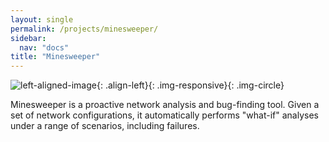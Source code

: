 ```yaml
---
layout: single
permalink: /projects/minesweeper/
sidebar:
  nav: "docs"
title: "Minesweeper"
---
```

![left-aligned-image](../../assets/img/minesweeper.jpg){: .align-left}{: .img-responsive}{: .img-circle}

Minesweeper is a proactive network analysis and bug-finding tool. Given a set of network configurations, it automatically performs "what-if" analyses under a range of scenarios, including failures.
